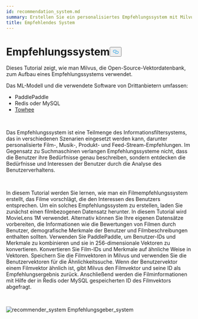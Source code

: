 ```yaml
---
id: recommendation_system.md
summary: Erstellen Sie ein personalisiertes Empfehlungssystem mit Milvus.
title: Empfehlendes System
---
```

<h1 id="Recommender-System" class="common-anchor-header">Empfehlungssystem<button data-href="#Recommender-System" class="anchor-icon" translate="no">
      <svg translate="no"
        aria-hidden="true"
        focusable="false"
        height="20"
        version="1.1"
        viewBox="0 0 16 16"
        width="16"
      >
        <path
          fill="#0092E4"
          fill-rule="evenodd"
          d="M4 9h1v1H4c-1.5 0-3-1.69-3-3.5S2.55 3 4 3h4c1.45 0 3 1.69 3 3.5 0 1.41-.91 2.72-2 3.25V8.59c.58-.45 1-1.27 1-2.09C10 5.22 8.98 4 8 4H4c-.98 0-2 1.22-2 2.5S3 9 4 9zm9-3h-1v1h1c1 0 2 1.22 2 2.5S13.98 12 13 12H9c-.98 0-2-1.22-2-2.5 0-.83.42-1.64 1-2.09V6.25c-1.09.53-2 1.84-2 3.25C6 11.31 7.55 13 9 13h4c1.45 0 3-1.69 3-3.5S14.5 6 13 6z"
        ></path>
      </svg>
    </button></h1><p>Dieses Tutorial zeigt, wie man Milvus, die Open-Source-Vektordatenbank, zum Aufbau eines Empfehlungssystems verwendet.</p>
<p>Das ML-Modell und die verwendete Software von Drittanbietern umfassen:</p>
<ul>
<li>PaddlePaddle</li>
<li>Redis oder MySQL</li>
<li><a href="https://towhee.io/">Towhee</a></li>
</ul>
<p></br></p>
<p>Das Empfehlungssystem ist eine Teilmenge des Informationsfiltersystems, das in verschiedenen Szenarien eingesetzt werden kann, darunter personalisierte Film-, Musik-, Produkt- und Feed-Stream-Empfehlungen. Im Gegensatz zu Suchmaschinen verlangen Empfehlungssysteme nicht, dass die Benutzer ihre Bedürfnisse genau beschreiben, sondern entdecken die Bedürfnisse und Interessen der Benutzer durch die Analyse des Benutzerverhaltens.</p>
<p></br></p>
<p>In diesem Tutorial werden Sie lernen, wie man ein Filmempfehlungssystem erstellt, das Filme vorschlägt, die den Interessen des Benutzers entsprechen. Um ein solches Empfehlungssystem zu erstellen, laden Sie zunächst einen filmbezogenen Datensatz herunter. In diesem Tutorial wird MovieLens 1M verwendet. Alternativ können Sie Ihre eigenen Datensätze vorbereiten, die Informationen wie die Bewertungen von Filmen durch Benutzer, demografische Merkmale der Benutzer und Filmbeschreibungen enthalten sollten. Verwenden Sie PaddlePaddle, um Benutzer-IDs und Merkmale zu kombinieren und sie in 256-dimensionale Vektoren zu konvertieren. Konvertieren Sie Film-IDs und Merkmale auf ähnliche Weise in Vektoren. Speichern Sie die Filmvektoren in Milvus und verwenden Sie die Benutzervektoren für die Ähnlichkeitssuche. Wenn der Benutzervektor einem Filmvektor ähnlich ist, gibt Milvus den Filmvektor und seine ID als Empfehlungsergebnis zurück. Anschließend werden die Filminformationen mit Hilfe der in Redis oder MySQL gespeicherten ID des Filmvektors abgefragt.</p>
<p></br></p>
<p>
  
   <span class="img-wrapper"> <img translate="no" src="/docs/v2.5.x/assets/recommendation_system.png" alt="recommender_system" class="doc-image" id="recommender_system" />
   </span> <span class="img-wrapper"> <span>Empfehlungsgeber_system</span> </span></p>
